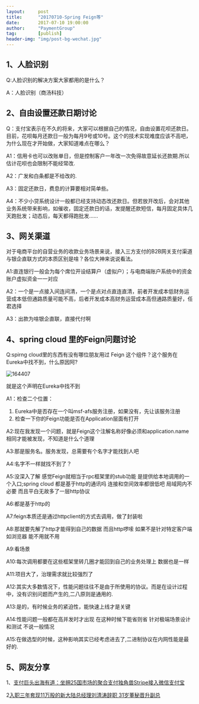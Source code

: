 ```yaml
---                                                       
layout:     post                          
title:      "20170710-Spring Feign等"                                                         
date:       2017-07-10 19:00:00                                                         
author:     "PaymentGroup"                    
tag:		[publish]              
header-img: "img/post-bg-wechat.jpg"                   
---       
```

  
## 1、人脸识别  
  
Q:人脸识别的解决方案大家都用的是什么？  
  
A：人脸识别（商汤科技）  
  
## 2、自由设置还款日期讨论  
  
Q：支付宝表示在不久的将来，大家可以根据自己的情况，自由设置花呗还款日。目前，花呗每月还款日一般为每月9号或10号。这个的技术实现难度应该不高吧，为什么现在才开始做，大家知道难点在哪么？  
  
A1：信用卡也可以改账单日，但是控制客户一年改一次免得故意延长还款期.所以估计花呗也会限制不能经常改.  
  
A2：广发和白条都是不给改的.  
  
A3：固定还款日，费息的计算要相对简单些。  
  
A4：不少小贷系统设计一般都已经支持动态改还款日。但若放开改后，会对其他业务系统带来影响，如催收，固定还款日的话，发提醒还款短信，每月固定具体几天跑批发；动态后，每天都得跑批发……  
  
  
## 3、网关渠道  
对于电商平台的自营业务的收款业务场景来说，接入三方支付的B2B网关支付渠道与银企直联方式的本质区别是啥？各位大神来说说看法。  
  
A1:直连银行一般会为每个席位开设结算户（虚拟户）；与电商端账户系统中的资金账户虚拟资金一一对应  
  
A2：一个是一点接入间连间清，一个是点对点直连直清，前者开发成本低财务运营成本低但通路质量可能不高，后者开发成本高财务运营成本高但通路质量好，任君选择  
  
A3：出款为啥银企直联，直接代付啊  
  
## 4、spring cloud 里的Feign问题讨论  
  
Q:spirng cloud里的东西有没有哪位朋友用过  Feign 这个组件？这个服务在Eureka中找不到，什么原因阿?  
  
![164407](http://static.cocolian.cn/img/2017/20170710_164407.png)  
  
就是这个声明在Eureka中找不到  
  
A1：检查二个位置：  
  
1. Eureka中是否存在一个叫msf-afs服务注册，如果没有，先让该服务注册  
2. 检查一下你的Feign功能是否在Application层面有打开  
  
A2:现在我发现一个问题，就是Feign这个注解名称好像必须和application.name相同才能被发现，不知道是什么个道理  
  
A3:那是服务名。服务发现，总需要有个名字才能找到人吧  
  
A4:名字不一样就找不到了？  
  
A5:没深入了解 感觉Feign就相当于rpc框架里的stub功能 是提供给本地调用的一个入口;spring cloud 都是基于http的通讯吗 连接和空间效率都很低吧 局域网内不必要 而且平白无故多了一层http协议  
  
A6:都是基于http的  
  
A7:feign本质还是通过httpclient的方式去调用，做了封装啦  
  
A8:那就要先解了http才能得到自己的数据 而且http啰嗦 如果不是针对特定客户端如浏览器 能不用就不用  
  
A9:看场景  
  
A10:每次调用都要在这些框架里转几圈才能回到自己的业务处理上 数据也是一样  
  
A11:项目大了，治理需求就比较强烈了  
  
A12:其实大多数情况下，性能问题往往不是由于所使用的协议。而是在设计过程中，没有识别问题而产生的,二八原则是通用的.  
  
A13:是的，有时候业务的紧迫性，能快速上线才是关键  
  
A14:性能问题一般都在高并发时才出现 在这种时候下能省则省 针对极端场景设计和测试 不说一般情况  
  
A15:在做选型的时候，这种影响其实已经考虑进去了,二进制协议在内网性能是最好的.  
  
  
## 5、网友分享  
  
1、[支付巨头出海有道：坐拥25国市场的聚合支付独角兽Stripe接入微信支付宝](http://mp.weixin.qq.com/s/xD5E_GHp80ObBvZA16Gqtg)  
  
2[入职三年套现11万股的新大陆总经理刘清涛辞职 31岁董秘晋升副总](https://mp.weixin.qq.com/s/cE77DA6XtzN86aQDjCrUUA)